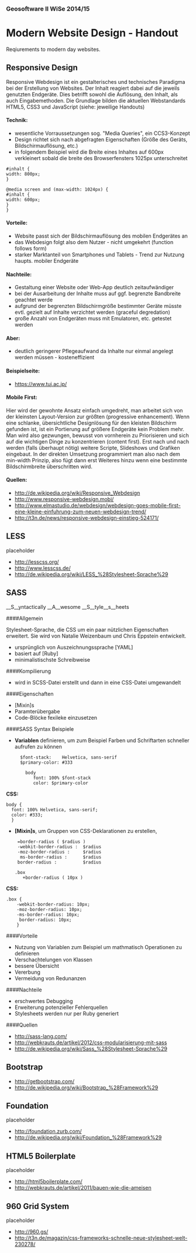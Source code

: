 ### Geosoftware II WiSe 2014/15

# Modern Website Design - Handout

Reqiurements to modern day websites.

## Responsive Design

Responsive Webdesign ist ein gestalterisches und technisches Paradigma bei der Erstellung von Websites.
Der Inhalt reagiert dabei auf die jeweils genutzten Endgeräte. 
Dies betrifft sowohl die Auflösung, den Inhalt, als auch Eingabemethoden.
Die Grundlage bilden die aktuellen Webstandards HTML5, CSS3 und JavaScript (siehe: jeweilige Handouts)

#### Technik:

* wesentliche Vorraussetzungen sog. "Media Queries", ein CCS3-Konzept
* Design richtet sich nach abgefragten Eigenschaften (Größe des Geräts, Bildschirmauflösung, etc.)
* in folgendem Beispiel wird die Breite eines Inhaltes auf 600px verkleinert sobald die breite des Browserfensters 1025px unterschreitet


`#inhalt {`   
	`width: 800px;`    
`}`   

`@media screen and (max-width: 1024px) {`   
	`#inhalt {`   
		`width: 600px;`   
	`}`    
`}`


#### Vorteile:

* Website passt sich der Bildschirmauflösung des mobilen Endgerätes an
* das Webdesign folgt also dem Nutzer - nicht umgekehrt (function follows form)
* starker Marktanteil von Smartphones und Tablets - Trend zur Nutzung haupts. mobiler Endgeräte


#### Nachteile:

* Gestaltung einer Website oder Web-App deutlich zeitaufwändiger
* bei der Ausarbeitung der Inhalte muss auf ggf. begrenzte Bandbreite geachtet werde
* aufgrund der begrenzten Bildschirmgröße bestimmter Geräte müsste evtl. gezielt auf Inhalte verzichtet werden (graceful degredation)
* große Anzahl von Endgeräten muss mit Emulatoren, etc. getestet werden

#### Aber:

* deutlich geringerer Pflegeaufwand da Inhalte nur einmal angelegt werden müssen - kosteneffizient

#### Beispielseite:

* https://www.tuj.ac.jp/

#### Mobile First:

Hier wird der gewohnte Ansatz einfach umgedreht, man arbeitet sich von der kleinsten Layout-Version zur größten (progressive enhancement).
Wenn eine schlanke, übersichtliche Designlösung für den kleisten Bildschirm gefunden ist, ist ein Portierung auf größere Endgeräte kein Problem mehr.
Man wird also gezwungen, bewusst von vornherein zu Priorisieren und sich auf die wichtigen Dinge zu konzentrieren (content first).
Erst nach und nach werden (falls überhaupt nötig) weitere Scripte, Slideshows und Grafiken eingebaut.
In der direkten Umsetzung programmiert man also nach dem min-width Prinzip, also fügt dann erst Weiteres hinzu wenn eine bestimmte Bildschirmbreite überschritten wird.

#### Quellen:

* http://de.wikipedia.org/wiki/Responsive_Webdesign
* http://www.responsive-webdesign.mobi/
* http://www.elmastudio.de/webdesign/webdesign-goes-mobile-first-eine-kleine-einfuhrung-zum-neuen-webdesign-trend/
* http://t3n.de/news/responsive-webdesign-einstieg-524171/

## LESS

placeholder

* http://lesscss.org/
* http://www.lesscss.de/
* http://de.wikipedia.org/wiki/LESS_%28Stylesheet-Sprache%29

## SASS


__S__yntactically __A__wesome __S__tyle__s__heets

####Allgemein 
 

Stylesheet-Sprache, die CSS um ein paar nützlichen Eigenschaften erweitert. Sie wird von Natalie Weizenbaum und Chris Eppstein entwickelt.

* ursprünglich von Auszeichnungssprache [YAML]
* basiert auf [Ruby]
* minimalistischste Schreibweise

####Kompilierung

* wird in SCSS-Datei erstellt und dann in eine CSS-Datei umgewandelt

####Eigenschaften

* [Mixin]s
* Paramterübergabe 
* Code-Blöcke fexileke einzusetzen

####SASS Syntax Beispiele    
  
* __Variablen__ definieren, um zum Beispiel Farben und Schriftarten schneller aufrufen zu können
    
        
        $font-stack:    Helvetica, sans-serif
        $primary-color: #333

          body
             font: 100% $font-stack
             color: $primary-color



__CSS:__

          
    body {
      font: 100% Helvetica, sans-serif;
      color: #333;
      }      
 
* __[Mixin]s__, um Gruppen von CSS-Deklarationen zu erstellen, 

    
       =border-radius ( $radius ) 
       -webkit-border-radius :  $radius 
       -moz-border-radius :     $radius 
        ms-border-radius :      $radius 
       border-radius :          $radius      
       
      .box 
         +border-radius ( 10px )

__CSS:__ 

          
    .box {
        -webkit-border-radius: 10px;
        -moz-border-radius: 10px;
        -ms-border-radius: 10px;
         border-radius: 10px;
        }


####Vorteile

* Nutzung von Variablen zum Beispiel um mathmatisch Operationen zu definieren
* Verschachtelungen von Klassen 
* bessere Übersicht 
* Vererbung 
* Vermeidung von Redunanzen 

####Nachteile

* erschwertes Debugging 
* Erweiterung potenzieller Fehlerquellen
* Stylesheets werden nur per Ruby generiert

####Quellen

* http://sass-lang.com/
* http://webkrauts.de/artikel/2012/css-modularisierung-mit-sass
* http://de.wikipedia.org/wiki/Sass_%28Stylesheet-Sprache%29

## Bootstrap

* http://getbootstrap.com/
* http://de.wikipedia.org/wiki/Bootstrap_%28Framework%29

## Foundation

placeholder

* http://foundation.zurb.com/
* http://de.wikipedia.org/wiki/Foundation_%28Framework%29

## HTML5 Boilerplate

placeholder

* http://html5boilerplate.com/
* http://webkrauts.de/artikel/2011/bauen-wie-die-ameisen

## 960 Grid System

placeholder

* http://960.gs/
* http://t3n.de/magazin/css-frameworks-schnelle-neue-stylesheet-welt-230278/


